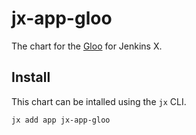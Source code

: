 # jx-app-gloo

The chart for the [Gloo](https://www.solo.io/products/gloo/) for Jenkins X.

## Install

This chart can be intalled using the `jx` CLI.

```shell
jx add app jx-app-gloo
```

